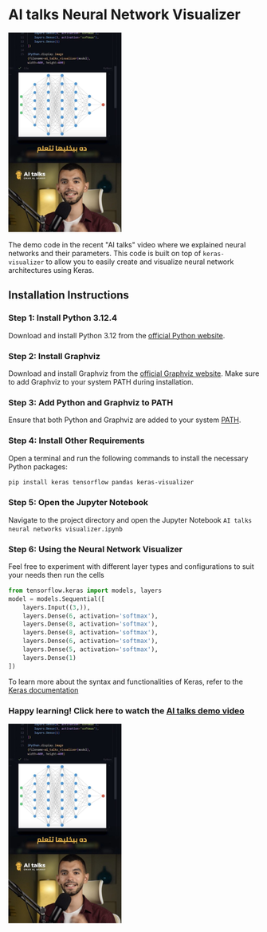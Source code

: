 # AI talks Neural Network Visualizer

<img src="AI talks screenshot.jpg" alt="AI talks screenshot" height="400">

The demo code in the recent "AI talks" video where we explained neural networks and their parameters. This code is built on top of `keras-visualizer` to allow you to easily create and visualize neural network architectures using Keras.

## Installation Instructions

### Step 1: Install Python 3.12.4
Download and install Python 3.12 from the [official Python website](https://www.python.org/downloads/release/python-3124/).

### Step 2: Install Graphviz
Download and install Graphviz from the [official Graphviz website](https://graphviz.org/download/). Make sure to add Graphviz to your system PATH during installation.

### Step 3: Add Python and Graphviz to PATH
Ensure that both Python and Graphviz are added to your system [PATH](https://www.itprotoday.com/windows-server/how-can-i-add-a-new-folder-to-my-system-path-).

### Step 4: Install Other Requirements
Open a terminal and run the following commands to install the necessary Python packages:
```sh
pip install keras tensorflow pandas keras-visualizer
```

### Step 5: Open the Jupyter Notebook
Navigate to the project directory and open the Jupyter Notebook `AI talks neural networks visualizer.ipynb`


### Step 6: Using the Neural Network Visualizer
Feel free to experiment with different layer types and configurations to suit your needs then run the cells

```python
from tensorflow.keras import models, layers
model = models.Sequential([
    layers.Input((3,)),
    layers.Dense(6, activation='softmax'),
    layers.Dense(8, activation='softmax'),
    layers.Dense(8, activation='softmax'),
    layers.Dense(6, activation='softmax'),
    layers.Dense(5, activation='softmax'),
    layers.Dense(1)
])
```

To learn more about the syntax and functionalities of Keras, refer to the [Keras documentation](https://keras.io/api/layers/)

### Happy learning! Click here to watch the [AI talks demo video](https://linktr.ee/omaralsharif)

<img src="AI talks screenshot.jpg" alt="AI talks screenshot" height="400">